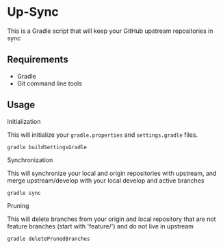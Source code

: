 Up-Sync
=======

This is a Gradle script that will keep your GitHub upstream repositories in sync

Requirements
------------

* Gradle
* Git command line tools

Usage
-----

Initialization

This will initialize your `gradle.properties` and `settings.gradle` files.

    gradle buildSettingsGradle


Synchronization

This will synchronize your local and origin repositories with upstream, and merge upstream/develop with your local develop and active branches

    gradle sync

Pruning

This will delete branches from your origin and local repository that are not feature branches (start with 'feature/') and do not live in upstream

    gradle deletePrunedBranches

